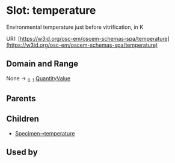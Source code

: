 
# Slot: temperature

Environmental temperature just before vitrification, in K

URI: [https://w3id.org/osc-em/oscem-schemas-spa/temperature](https://w3id.org/osc-em/oscem-schemas-spa/temperature)


## Domain and Range

None &#8594;  <sub>0..1</sub> [QuantityValue](QuantityValue.md)

## Parents


## Children

 *  [Specimen➞temperature](Specimen_temperature.md)

## Used by


